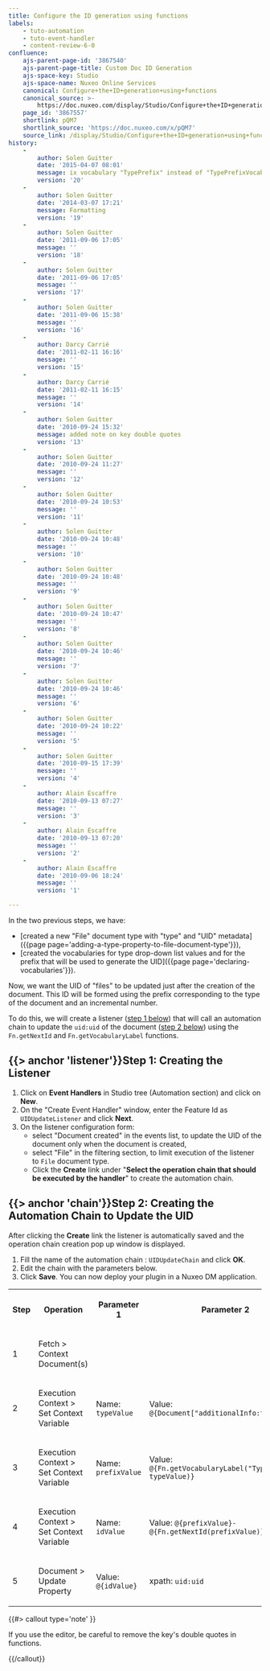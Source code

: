 ```yaml
---
title: Configure the ID generation using functions
labels:
    - tuto-automation
    - tuto-event-handler
    - content-review-6-0
confluence:
    ajs-parent-page-id: '3867540'
    ajs-parent-page-title: Custom Doc ID Generation
    ajs-space-key: Studio
    ajs-space-name: Nuxeo Online Services
    canonical: Configure+the+ID+generation+using+functions
    canonical_source: >-
        https://doc.nuxeo.com/display/Studio/Configure+the+ID+generation+using+functions
    page_id: '3867557'
    shortlink: pQM7
    shortlink_source: 'https://doc.nuxeo.com/x/pQM7'
    source_link: /display/Studio/Configure+the+ID+generation+using+functions
history:
    - 
        author: Solen Guitter
        date: '2015-04-07 08:01'
        message: ix vocabulary "TypePrefix" instead of "TypePrefixVocabulary
        version: '20'
    - 
        author: Solen Guitter
        date: '2014-03-07 17:21'
        message: Formatting
        version: '19'
    - 
        author: Solen Guitter
        date: '2011-09-06 17:05'
        message: ''
        version: '18'
    - 
        author: Solen Guitter
        date: '2011-09-06 17:05'
        message: ''
        version: '17'
    - 
        author: Solen Guitter
        date: '2011-09-06 15:38'
        message: ''
        version: '16'
    - 
        author: Darcy Carrié
        date: '2011-02-11 16:16'
        message: ''
        version: '15'
    - 
        author: Darcy Carrié
        date: '2011-02-11 16:15'
        message: ''
        version: '14'
    - 
        author: Solen Guitter
        date: '2010-09-24 15:32'
        message: added note on key double quotes
        version: '13'
    - 
        author: Solen Guitter
        date: '2010-09-24 11:27'
        message: ''
        version: '12'
    - 
        author: Solen Guitter
        date: '2010-09-24 10:53'
        message: ''
        version: '11'
    - 
        author: Solen Guitter
        date: '2010-09-24 10:48'
        message: ''
        version: '10'
    - 
        author: Solen Guitter
        date: '2010-09-24 10:48'
        message: ''
        version: '9'
    - 
        author: Solen Guitter
        date: '2010-09-24 10:47'
        message: ''
        version: '8'
    - 
        author: Solen Guitter
        date: '2010-09-24 10:46'
        message: ''
        version: '7'
    - 
        author: Solen Guitter
        date: '2010-09-24 10:46'
        message: ''
        version: '6'
    - 
        author: Solen Guitter
        date: '2010-09-24 10:22'
        message: ''
        version: '5'
    - 
        author: Solen Guitter
        date: '2010-09-15 17:39'
        message: ''
        version: '4'
    - 
        author: Alain Escaffre
        date: '2010-09-13 07:27'
        message: ''
        version: '3'
    - 
        author: Alain Escaffre
        date: '2010-09-13 07:20'
        message: ''
        version: '2'
    - 
        author: Alain Escaffre
        date: '2010-09-06 18:24'
        message: ''
        version: '1'

---
```

In the two previous steps, we have:

*   [created a new "File" document type with "type" and "UID" metadata]({{page page='adding-a-type-property-to-file-document-type'}}),
*   [created the vocabularies for type drop-down list values and for the prefix that will be used to generate the UID]({{page page='declaring-vocabularies'}}).

Now, we want the UID of "files" to be updated just after the creation of the document. This ID will be formed using the prefix corresponding to the type of the document and an incremental number.

To do this, we will create a listener ([step 1 below](#listner)) that will call an automation chain to update the `uid:uid` of the document ([step 2 below](#chain)) using the `Fn.getNextId` and `Fn.getVocabularyLabel` functions.

## {{> anchor 'listener'}}Step 1: Creating the Listener

1.  Click on **Event Handlers** in Studio tree (Automation section) and click on **New**.
2.  On the "Create Event Handler" window, enter the Feature Id as `UIDUpdateListener` and click **Next**.
3.  On the listener configuration form:
    *   select "Document created" in the events list, to update the UID of the document only when the document is created,
    *   select "File" in the filtering section, to limit execution of the listener to `File` document type.
    *   Click the **Create** link under "**Select the operation chain that should be executed by the handler**" to create the automation chain.

## {{> anchor 'chain'}}Step 2: Creating the Automation Chain to Update the UID

After clicking the **Create** link the listener is automatically saved and the operation chain creation pop up window is displayed.

1.  Fill the name of the automation chain : `UIDUpdateChain` and click **OK**.
2.  Edit the chain with the parameters below.
3.  Click **Save**.
    You can now deploy your plugin in a Nuxeo DM application.

<table><tbody><tr><th colspan="1">

Step

</th><th colspan="1">

Operation

</th><th colspan="1">

Parameter 1

</th><th colspan="1">

Parameter 2

</th></tr><tr><td colspan="1">

1

</td><td colspan="1">

Fetch > Context Document(s)

</td><td colspan="1">

&nbsp;

</td><td colspan="1">

&nbsp;

</td></tr><tr><td colspan="1">

2

</td><td colspan="1">

Execution Context > Set Context Variable

</td><td colspan="1">

Name: `typeValue`

</td><td colspan="1">

Value: `@{Document["additionalInfo:type"]}`

</td></tr><tr><td colspan="1">

3

</td><td colspan="1">

Execution Context > Set Context Variable

</td><td colspan="1">

Name: `prefixValue`

</td><td colspan="1">

Value: `@{Fn.getVocabularyLabel("TypePrefix", typeValue)}`

</td></tr><tr><td colspan="1">

4

</td><td colspan="1">

Execution Context > Set Context Variable

</td><td colspan="1">

Name: `idValue`

</td><td colspan="1">

Value: `@{prefixValue}-@{Fn.getNextId(prefixValue)}`

</td></tr><tr><td colspan="1">

5

</td><td colspan="1">

Document > Update Property

</td><td colspan="1">

Value: `@{idValue}`

</td><td colspan="1">

xpath: `uid:uid`

</td></tr></tbody></table>{{#> callout type='note' }}

If you use the editor, be careful to remove the key's double quotes in functions.

{{/callout}}